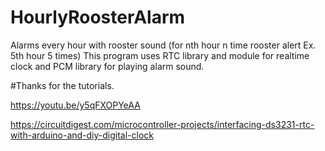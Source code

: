 # HourlyRoosterAlarm
Alarms every hour with rooster sound (for nth hour n time rooster alert Ex. 5th hour 5 times)
This program uses RTC library and module for realtime clock and PCM library for playing alarm sound.

#Thanks for the tutorials.
 
https://youtu.be/y5qFXOPYeAA

https://circuitdigest.com/microcontroller-projects/interfacing-ds3231-rtc-with-arduino-and-diy-digital-clock
